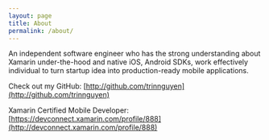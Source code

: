 ```yaml
---
layout: page
title: About
permalink: /about/
---
```


An independent software engineer who has the strong understanding about Xamarin under-the-hood and native iOS, Android SDKs, work effectively individual to turn startup idea into production-ready mobile applications.

Check out my GitHub:
[http://github.com/trinnguyen](http://github.com/trinnguyen)

Xamarin Certified Mobile Developer: [https://devconnect.xamarin.com/profile/888](http://devconnect.xamarin.com/profile/888)